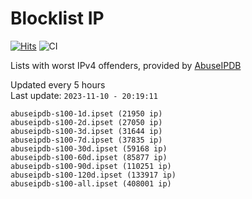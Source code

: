 # Blocklist IP

[![Hits](https://hits.seeyoufarm.com/api/count/incr/badge.svg?url=https%3A%2F%2Fgithub.com%2Fborestad%2Fblocklist-ip%2F&count_bg=%2379C83D&title_bg=%23555555&icon=&icon_color=%23E7E7E7&title=hits&edge_flat=false)](https://hits.seeyoufarm.com)  ![CI](https://img.shields.io/github/workflow/status/borestad/blocklist-ip/CI?style=flat-square)

Lists with worst IPv4 offenders, provided by [AbuseIPDB](https://www.abuseipdb.com/)

<!-- FOOTER-PLACEHOLDER -->
Updated every 5 hours<br>
Last update: `2023-11-10 - 20:19:11`
```
abuseipdb-s100-1d.ipset (21950 ip)
abuseipdb-s100-2d.ipset (27050 ip)
abuseipdb-s100-3d.ipset (31644 ip)
abuseipdb-s100-7d.ipset (37835 ip)
abuseipdb-s100-30d.ipset (59168 ip)
abuseipdb-s100-60d.ipset (85877 ip)
abuseipdb-s100-90d.ipset (110251 ip)
abuseipdb-s100-120d.ipset (133917 ip)
abuseipdb-s100-all.ipset (408001 ip)
```
